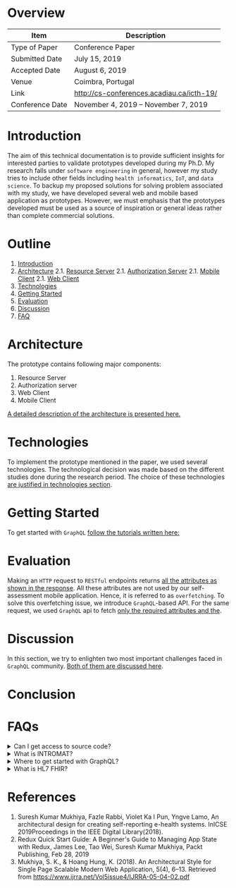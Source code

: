 # Overview

| Item            | Description                               |
| --------------- | ----------------------------------------- |
| Type of Paper   | Conference Paper                          |
| Submitted Date  | July 15, 2019                             |
| Accepted Date   | August 6, 2019                            |
| Venue           | Coimbra, Portugal                         |
| Link            | http://cs-conferences.acadiau.ca/icth-19/ |
| Conference Date | November 4, 2019 – November 7, 2019       |

# Introduction <a name="intro"></a>

The aim of this technical documentation is to provide sufficient insights for interested parties to validate prototypes developed during my Ph.D. My research falls under `software engineering` in general, however my study tries to include other fields including `health informatics`, `IoT`, and `data science`. To backup my proposed solutions for solving problem associated with my study, we have developed several web and mobile based application as prototypes. However, we must emphasis that the prototypes developed must be used as a source of inspiration or general ideas rather than complete commercial solutions.

# Outline

1. [Introduction](#intro)
2. [Architecture](#architecture)
   2.1. [Resource Server](https://github.com/sureshHARDIYA/phd-resources/blob/master/Papers/GraphQLHIE/ARCHITECTURE.md#resource-server)
   2.1. [Authorization Server](https://github.com/sureshHARDIYA/phd-resources/blob/master/Papers/GraphQLHIE/ARCHITECTURE.md#authorization-server-)
   2.1. [Mobile Client](https://github.com/sureshHARDIYA/phd-resources/blob/master/Papers/GraphQLHIE/ARCHITECTURE.md#mobile-client-)
   2.1. [Web Client](https://github.com/sureshHARDIYA/phd-resources/blob/master/Papers/GraphQLHIE/ARCHITECTURE.md#web-client-)
3. [Technologies](#technologies)
4. [Getting Started](#gettingStarted)
5. [Evaluation](#evaluation)
6. [Discussion](#discussion)
7. [FAQ](#discussion)

# Architecture <a name="architecture"></a>

The prototype contains following major components:

1. Resource Server
2. Authorization server
3. Web Client
4. Mobile Client

[A detailed description of the architecture is presented here.](https://github.com/sureshHARDIYA/phd-resources/blob/master/Papers/GraphQLHIE/ARCHITECTURE.md)

# Technologies <a name="technologies"></a>

To implement the prototype mentioned in the paper, we used several technologies. The technological decision was made based on the different studies done during the research period. The choice of these technologies [are justified in technologies section](https://github.com/sureshHARDIYA/phd-resources/blob/master/Papers/GraphQLHIE/TECHNOLOGIES.md).

# Getting Started <a name="gettingStarted"></a>

To get started with `GraphQL` [follow the tutorials written here:](https://skmukhiya.netlify.com/how-does-graphql-work/)

# Evaluation <a name="evaluation"></a>

Making an `HTTP` request to `RESTful` endpoints returns [all the attributes as shown in the response](https://github.com/sureshHARDIYA/phd-resources/blob/master/Papers/GraphQLHIE/EVALUATION.md#rest). All these attributes are not used by our self-assessment mobile application. Hence, it is referred to as `overfetching`. To solve this overfetching issue, we introduce `GraphQL`-based API. For the same request, we used `GraphQL` api to fetch [only the required attributes and the](https://github.com/sureshHARDIYA/phd-resources/blob/master/Papers/GraphQLHIE/EVALUATION.md#graphql).

# Discussion

In this section, we try to enlighten two most important challenges faced in `GraphQL` community. [Both of them are discussed here](https://github.com/sureshHARDIYA/phd-resources/blob/master/Papers/GraphQLHIE/DISCUSSION.md).

# Conclusion

# FAQs

<details>
  <summary>Can I get access to source code?</summary>
  <p> Yes, certainly you can. Email us at <a href="mailto:itsmeskm99@gmail.com">itsmeskm99@gmail.com</a> and we will give you access to the repository.</p>
</details>

<details>
  <summary>What is INTROMAT? </summary>
  <p> INTROducing Mental health through Adaptive Technology . Our vision is to improve public mental health with innovative technologies and psychological treatments. <a href="https://intromat.no/">Find more here.</a></p>
</details>

<details>
  <summary>Where to get started with GraphQL?</summary>
  <p> Start here: https://skmukhiya.netlify.com/how-does-graphql-work/</p>
</details>

<details>
  <summary>What is HL7 FHIR?</summary>
  <p> HL7 FHIR is a open standard for Health Information Exchange (HIE). <a href="http://hl7.org/fhir/">Read More here </a></p>
</details>

# References

1. <a name="1"></a>Suresh Kumar Mukhiya, Fazle Rabbi, Violet Ka I Pun, Yngve Lamo, An architectural design for creating self-reporting e-health systems. InICSE 2019Proceedings in the IEEE Digital Library(2018).
2. <a name="2"></a> Redux Quick Start Guide: A Beginner's Guide to Managing App State with Redux, James Lee, Tao Wei, Suresh Kumar Mukhiya, Packt Publishing, Feb 28, 2019
3. <a name="3"></a> Mukhiya, S. K., & Hoang Hung, K. (2018). An Architectural Style for Single Page Scalable Modern Web Application, 5(4), 6–13. Retrieved from https://www.ijrra.net/Vol5issue4/IJRRA-05-04-02.pdf
